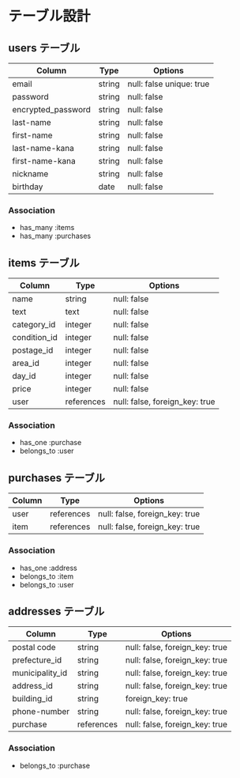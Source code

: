 # テーブル設計

## users テーブル

| Column             | Type   | Options                  |
| ------------------ | ------ | ------------------------ |
| email              | string | null: false unique: true |
| password           | string | null: false              |
| encrypted_password | string | null: false              |
| last-name          | string | null: false              |
| first-name         | string | null: false              |
| last-name-kana     | string | null: false              |
| first-name-kana    | string | null: false              |
| nickname           | string | null: false              |
| birthday           | date   | null: false              |

### Association

- has_many :items
- has_many :purchases

## items テーブル

| Column       | Type       | Options                        |
| ------------ | ---------- | ------------------------------ |
| name         | string     | null: false                    |
| text         | text       | null: false                    |
| category_id  | integer    | null: false                    |
| condition_id | integer    | null: false                    |
| postage_id   | integer    | null: false                    |
| area_id      | integer    | null: false                    |
| day_id       | integer    | null: false                    |
| price        | integer    | null: false                    |
| user         | references | null: false, foreign_key: true |

### Association

- has_one :purchase
- belongs_to :user

## purchases テーブル

| Column | Type       | Options                        |
| ------ | ---------- | ------------------------------ |
| user   | references | null: false, foreign_key: true |
| item   | references | null: false, foreign_key: true |

### Association

- has_one :address
- belongs_to :item
- belongs_to :user

## addresses テーブル

| Column          | Type       | Options                        |
| --------------- | ---------- | ------------------------------ |
| postal code     | string     | null: false, foreign_key: true |
| prefecture_id   | string     | null: false, foreign_key: true |
| municipality_id | string     | null: false, foreign_key: true |
| address_id      | string     | null: false, foreign_key: true |
| building_id     | string     | foreign_key: true              |
| phone-number    | string     | null: false, foreign_key: true |
| purchase        | references | null: false, foreign_key: true |

### Association

- belongs_to :purchase
